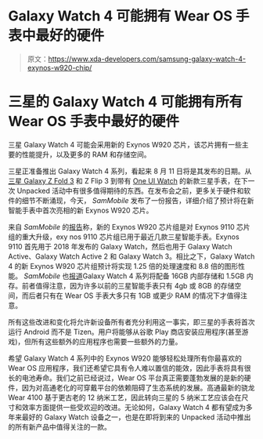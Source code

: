 # Galaxy Watch 4 可能拥有 Wear OS 手表中最好的硬件

> 原文：<https://www.xda-developers.com/samsung-galaxy-watch-4-exynos-w920-chip/>

# 三星的 Galaxy Watch 4 可能拥有所有 Wear OS 手表中最好的硬件

三星 Galaxy Watch 4 可能会采用新的 Exynos W920 芯片，该芯片拥有一些主要的性能提升，以及更多的 RAM 和存储空间。

三星正准备推出 Galaxy Watch 4 系列，看起来 8 月 11 日将是其发布的日期。从[三星 Galaxy Z Fold 3](https://www.xda-developers.com/samsung-galaxy-z-fold-3/) 和 Z Flip 3 到带有 [One UI Watch](https://www.xda-developers.com/one-ui-watch-samsung-new-os-smartwatches/) 的新款三星手表，在下一次 Unpacked 活动中有很多值得期待的东西。在发布会之前，更多关于硬件和软件的细节不断涌现，今天， *SamMobile* 发布了一份报告，详细介绍了预计将在新智能手表中首次亮相的新 Exynos W920 芯片。

来自 *SamMobile* 的[报告](https://www.sammobile.com/news/galaxy-watch-4s-new-exynos-w920-chip-major-gains/)称，新的 Exynos W920 芯片组是对 Exynos 9110 芯片组的重大升级，exy nos 9110 芯片组已用于最近几款三星智能手表。Exynos 9110 首先用于 2018 年发布的 Galaxy Watch，然后也用于 Galaxy Watch Active、Galaxy Watch Active 2 和 Galaxy Watch 3。相比之下，Galaxy Watch 4 的新 Exynos W920 芯片组预计将实现 1.25 倍的处理速度和 8.8 倍的图形性能。 *SamMobile* 也[报道](https://www.sammobile.com/news/samsung-galaxy-watch-4-16gb-storage)Galaxy Watch 4 系列将配备 16GB 内部存储和 1.5GB 内存。前者值得注意，因为许多以前的三星智能手表只有 4gb 或 8GB 的存储空间，而后者只有在 Wear OS 手表大多只有 1GB 或更少 RAM 的情况下才值得注意。

所有这些改进和变化将允许新设备所有者充分利用这一事实，即三星的手表将首次运行 Android 而不是 Tizen。用户将能够从谷歌 Play 商店安装应用程序(甚至游戏)，但所有这些额外的应用程序也需要一些额外的力量。

希望 Galaxy Watch 4 系列中的 Exynos W920 能够轻松处理所有你最喜欢的 Wear OS 应用程序，我们还希望它具有令人难以置信的能效，因此手表将具有很长的电池寿命。我们之前已经说过，Wear OS 平台真正需要蓬勃发展的是新的硬件，因为对高通老化的可穿戴平台的依赖阻碍了生态系统的发展。高通最新的骁龙 Wear 4100 基于更古老的 12 纳米工艺，因此转向三星的 5 纳米工艺应该会在尺寸和效率方面提供一些受欢迎的改进。无论如何，Galaxy Watch 4 都有望成为多年来最好的 Galaxy Watch 设备之一，也是在即将到来的 Unpacked 活动中推出的所有新产品中值得关注的一款。